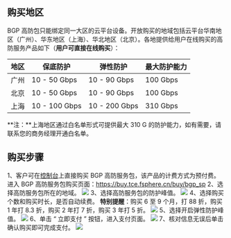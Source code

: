 ## 购买地区
BGP 高防包只能绑定同一大区的云平台设备。开放购买的地域包括云平台华南地区（广州）、华东地区（上海）、华北地区（北京）。各地提供给用户在线购买的高防服务产品如下（**用户可直接在线购买**）：

| 地区 | 保底防护 | 弹性防护 |最大防护能力 |
|---------|---------|---------|---------|
| 广州 | 10 - 50 Gbps | 10 - 90 Gbps |100 Gbps |
| 北京 | 10 - 50 Gbps | 10 - 90 Gbps |100 Gbps |
| 上海 | 10 - 100 Gbps | 10 - 200 Gbps |310 Gbps |
**注：**上海地区通过白名单形式可提供最大  310 G 的防护能力，如有需要，请联系您的商务经理开通白名单。
## 购买步骤
1、客户可在[控制台](https://buy.tce.fsphere.cn/buy/bgp_sp)上直接购买 BGP 高防服务包，该产品的计费方式为预付费。进入  BGP  高防服务包购买页面：https://buy.tce.fsphere.cn/buy/bgp_sp 
2、选择高防服务包所在的地域。
![](http://imgcache.tcecqpoc.fsphere.cn/image/main.qcloudimg.com/raw/52e7d6c60fa896d0813bfc84fdfd61de.png)
3、选择高防服务包的防护峰值。
![](http://imgcache.tcecqpoc.fsphere.cn/image/main.qcloudimg.com/raw/47ebdbc1c83efdbf0742034edbed2426.png)
4、选择购买个数和购买时长，是否自动续费。
**特别提醒**：购买 6 至 9 个月，打  88  折，购买 1 年打  8.3  折，购买  2  年打  7  折，购买  3  年打  5  折。
![](http://imgcache.tcecqpoc.fsphere.cn/image/main.qcloudimg.com/raw/e1db51a3a58eb309fba1e35536125735.png)
5、选择开启弹性防护峰值。
![](http://imgcache.tcecqpoc.fsphere.cn/image/main.qcloudimg.com/raw/a065429b53e668a0fd713e49d2ef6f5c.png)
6、单击 “ 立即支付 ” 按钮，进入支付页面。
![](http://imgcache.tcecqpoc.fsphere.cn/image/main.qcloudimg.com/raw/1b3405ce55624341a28426c27e019c11.png)
7、核对信息无误后单击确认购买即可完成支付。
![](http://imgcache.tcecqpoc.fsphere.cn/image/main.qcloudimg.com/raw/b3bd342a261d34ea0b2e4c8f2d2a2ed9.png)
